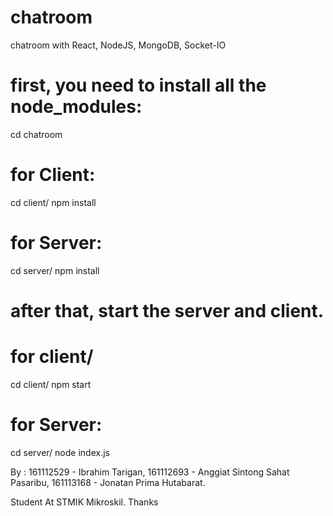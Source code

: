 # chatroom
chatroom with React, NodeJS, MongoDB, Socket-IO

# first, you need to install all the node_modules:
cd chatroom

# for Client:
cd client/
npm install

# for Server:
cd server/
npm install

# after that, start the server and client.

# for client/
cd client/
npm start

# for Server:
cd server/
node index.js


By :
161112529 - Ibrahim Tarigan,
161112693 - Anggiat Sintong Sahat Pasaribu,
161113168 - Jonatan Prima Hutabarat.

Student At STMIK Mikroskil.
Thanks
